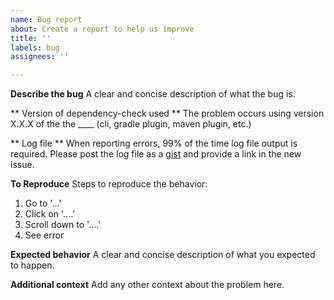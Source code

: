 ```yaml
---
name: Bug report
about: Create a report to help us improve
title: ''
labels: bug
assignees: ''

---
```


**Describe the bug**
A clear and concise description of what the bug is.

** Version of dependency-check used **
The problem occurs using version X.X.X of the the ____ (cli, gradle plugin, maven plugin, etc.)

** Log file **
When reporting errors, 99% of the time log file output is required. Please post the log file as a [gist](https://gist.github.com/) and provide a link in the new issue.

**To Reproduce**
Steps to reproduce the behavior:
1. Go to '...'
2. Click on '....'
3. Scroll down to '....'
4. See error

**Expected behavior**
A clear and concise description of what you expected to happen.

**Additional context**
Add any other context about the problem here.

